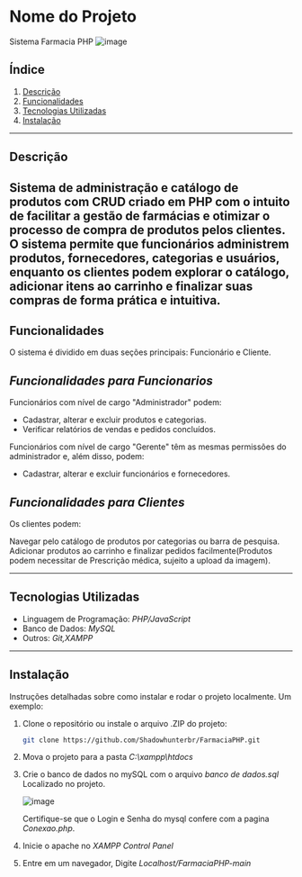 # Nome do Projeto

Sistema Farmacia PHP
![image](https://github.com/user-attachments/assets/b0c5b714-af1d-46f4-9dd5-facfa4986669)


## Índice

1. [Descrição](#descrição)
2. [Funcionalidades](#funcionalidades)
3. [Tecnologias Utilizadas](#tecnologias-utilizadas)
4. [Instalação](#instalação)

---

## Descrição

Sistema de administração e catálogo de produtos com CRUD criado em PHP com o intuito de facilitar a gestão de farmácias e otimizar o processo de compra de produtos pelos clientes. 
O sistema permite que funcionários administrem produtos, fornecedores, categorias e usuários, enquanto os clientes 
podem explorar o catálogo, adicionar itens ao carrinho e finalizar suas compras de forma prática e intuitiva.
---

## Funcionalidades

O sistema é dividido em duas seções principais: Funcionário e Cliente.

## *Funcionalidades para Funcionarios*
Funcionários com nível de cargo "Administrador" podem:
- Cadastrar, alterar e excluir produtos e categorias.
- Verificar relatórios de vendas e pedidos concluídos.

Funcionários com nível de cargo "Gerente" têm as mesmas permissões do administrador e, além disso, podem:
- Cadastrar, alterar e excluir funcionários e fornecedores.

## *Funcionalidades para Clientes*
Os clientes podem:

Navegar pelo catálogo de produtos por categorias ou barra de pesquisa.
Adicionar produtos ao carrinho e finalizar pedidos facilmente(Produtos podem necessitar de Prescrição médica, sujeito a upload da imagem).

---

## Tecnologias Utilizadas

- Linguagem de Programação: *PHP/JavaScript*
- Banco de Dados: *MySQL*
- Outros: *Git,XAMPP*

---

## Instalação

Instruções detalhadas sobre como instalar e rodar o projeto localmente. Um exemplo:

1. Clone o repositório ou instale o arquivo .ZIP do projeto:
   ```bash
   git clone https://github.com/Shadowhunterbr/FarmaciaPHP.git
   
2. Mova o projeto para a pasta *C:\xampp\htdocs*

3. Crie o banco de dados no mySQL com o arquivo *banco de dados.sql* Localizado no projeto.
    
   ![image](https://github.com/user-attachments/assets/31db64d8-3c89-4210-a59d-d64e7096d1a9)

   Certifique-se que o Login e Senha do mysql confere com a pagina *Conexao.php*.

4. Inicie o apache no *XAMPP Control Panel*

5. Entre em um navegador, Digite *Localhost/FarmaciaPHP-main*
   
